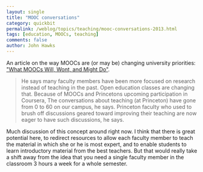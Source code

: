 ```yaml
---
layout: single 
title: "MOOC conversations" 
category: quickbit
permalink: /weblog/topics/teaching/mooc-conversations-2013.html
tags: [education, MOOCs, teaching] 
comments: false 
author: John Hawks 
---
```


An article on the way MOOCs are (or may be) changing university priorities: <a href="http://edudemic.com/2013/01/what-moocs-will-wont-and-might-do/">"What MOOCs Will, Wont, and Might Do"</a>. 

<blockquote>He says many faculty members have been more focused on research instead of teaching in the past. Open education classes are changing that. Because of MOOCs and Princetons upcoming participation in Coursera, The conversations about teaching (at Princeton) have gone from 0 to 60 on our campus, he says. Princeton faculty who used to brush off discussions geared toward improving their teaching are now eager to have such discussions, he says.</blockquote>

Much discussion of this concept around right now. I think that there is great potential here, to redirect resources to allow each faculty member to teach the material in which she or he is most expert, and to enable students to learn introductory material from the best teachers. But that would really take a shift away from the idea that you need a single faculty member in the classroom 3 hours a week for a whole semester. 



